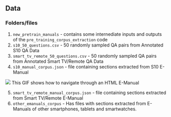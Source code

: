 ## Data

### Folders/files

1. `new_pretrain_manuals` - contains some internediate inputs and outputs of the `pre_training_corpus_extraction` code
2. `s10_50_questions.csv` - 50 randomly sampled QA pairs from Annotated S10 QA Data
3. `smart_tv_remote_50_questions.csv` - 50 randomly sampled QA pairs from Annotated Smart TV/Remote QA Data
4. `s10_manual_corpus.json` - file containing sections extracted from S10 E-Manual

![](https://github.com/anon-submission2020/Anonymous-Submission-EMNLP2021/blob/main/data/s10_manual.gif)
This GIF shows how  to navigate through an HTML E-Manual

5. `smart_tv_remote_manual_corpus.json` - file containing sections extracted from Smart TV/Remote E-Manual
6. `other_emanuals_corpus` - Has files with sections extracted from E-Manuals of other smartphones, tablets and smartwatches.
